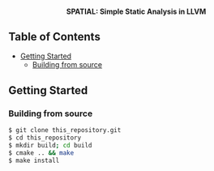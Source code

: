 <h4 align="center">SPATIAL: Simple Static Analysis in LLVM</h4>


## Table of Contents

- [Getting Started](#getting-started)
  - [Building from source](#build-from-source)

## Getting Started

### Building from source
```sh
$ git clone this_repository.git
$ cd this_repository
$ mkdir build; cd build
$ cmake .. && make
$ make install
```
